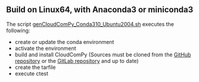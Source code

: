 
## Build on Linux64, with Anaconda3 or miniconda3

The script [genCloudComPy_Conda310_Ubuntu2004.sh](../building/genCloudComPy_Conda310_Ubuntu2004.sh) executes the following:

 - create or update the conda environment
 - activate the environment
 - build and install CloudComPy (Sources must be cloned from the [GitHub repository](https://github.com/CloudCompare/CloudComPy)
   or the [GitLab repository](https://gitlab.com/openfields1/CloudComPy) and up to date)
 - create the tarfile
 - execute ctest

